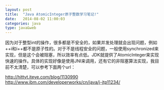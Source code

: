 ```yaml
---
layout: post
title:  "Java AtomicInteger原子整数学习笔记!"
date:   2014-08-02 11:00:03
categories: java
type: java&web
---
```


因为对于整型int的操作，很多都是不安全的，如果并发处理就会出现问题，例如++i和i++都不是原子性的。对于不是线程安全的问题，一般使用synchronized来实现，但是这个会被阻塞，所以效率有点低。JDK就提供了AtomicInteger来实现快速的操作。具体的实现好像是使用JNI来调用，还有它的非阻塞算法实现，我目前不太清楚，可以参考下面两个url：

http://hittyt.iteye.com/blog/1130990  
http://www.ibm.com/developerworks/cn/java/j-jtp11234/